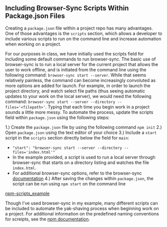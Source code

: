 ## Including Browser-Sync Scripts Within Package.json Files

Creating a `package.json` file within a project repo has many advantages. One of those advantages is the `scripts` section, which allows a developer to include various scripts to run on the command line and increase automation when working on a project.

For our purposes in class, we have initially used the scripts field for including some default commands to run browser-sync. The basic use of browser-sync is to run a local server for the current project that allows the user to work offline, and is initiated from the command line using the following command: `browser-sync start --server`. While that seems relatively painless, the command can become increasingly convoluted as more options are added for launch. For example, in order to launch the project directory, and watch select file paths (thus seeing automatic updates to your work on the local server), we would need the following command: `browser-sync start --server --directory --files='<filepath>'`. Typing that each time you begin work in a project sounds a little more messy. To automate the process, update the scripts field within `package.json` using the following steps:


1.) Create the `package.json` file by using the following command `npm init`
2.) Open `package.json` using the text editor of your choice
3.) Include a `start` script in the `scripts` section directly below the field for `main`:
  * `"start": "browser-sync start --server --directory --files='index.html'"`
  * In the example provided, a script is used to run a local server through browser-sync that starts on a directory listing and watches the file `index.html`.
  * For additional browser-sync options, refer to the browser-sync [documentation](http://www.browsersync.io/docs/command-line/)
4.) After saving the changes within `package.json`, the script can be run using `npm start` on the command line

[npm-scripts_example](../npm-scripts_example.png "npm-scripts_example")

Though I've used browser-sync in my example, many different scripts can be included to automate the yak-shaving process when beginning work on a project. For additional information on the predefined naming conventions for screipts, see the [npm documentation](https://docs.npmjs.com/misc/scripts).
